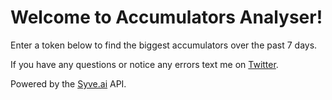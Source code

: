 # Welcome to Accumulators Analyser!

Enter a token below to find the biggest accumulators over the past 7 days.

If you have any questions or notice any errors text me on [Twitter](https://discuss.streamlit.io).

Powered by the [Syve.ai](https://www.syve.ai/) API. 
